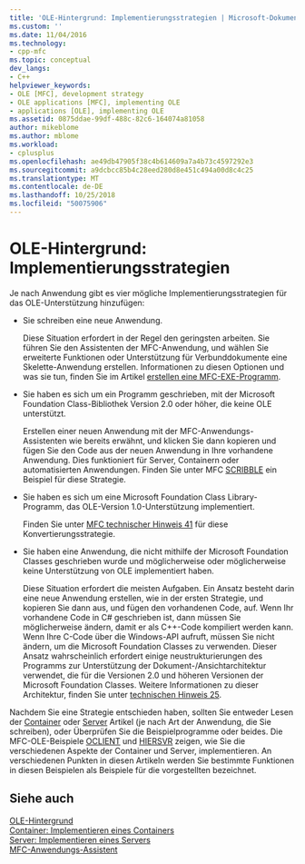 ```yaml
---
title: 'OLE-Hintergrund: Implementierungsstrategien | Microsoft-Dokumentation'
ms.custom: ''
ms.date: 11/04/2016
ms.technology:
- cpp-mfc
ms.topic: conceptual
dev_langs:
- C++
helpviewer_keywords:
- OLE [MFC], development strategy
- OLE applications [MFC], implementing OLE
- applications [OLE], implementing OLE
ms.assetid: 0875ddae-99df-488c-82c6-164074a81058
author: mikeblome
ms.author: mblome
ms.workload:
- cplusplus
ms.openlocfilehash: ae49db47905f38c4b614609a7a4b73c4597292e3
ms.sourcegitcommit: a9dcbcc85b4c28eed280d8e451c494a00d8c4c25
ms.translationtype: MT
ms.contentlocale: de-DE
ms.lasthandoff: 10/25/2018
ms.locfileid: "50075906"
---
```

# <a name="ole-background-implementation-strategies"></a>OLE-Hintergrund: Implementierungsstrategien

Je nach Anwendung gibt es vier mögliche Implementierungsstrategien für das OLE-Unterstützung hinzufügen:

- Sie schreiben eine neue Anwendung.

   Diese Situation erfordert in der Regel den geringsten arbeiten. Sie führen Sie den Assistenten der MFC-Anwendung, und wählen Sie erweiterte Funktionen oder Unterstützung für Verbunddokumente eine Skelette-Anwendung erstellen. Informationen zu diesen Optionen und was sie tun, finden Sie im Artikel [erstellen eine MFC-EXE-Programm](../mfc/reference/mfc-application-wizard.md).

- Sie haben es sich um ein Programm geschrieben, mit der Microsoft Foundation Class-Bibliothek Version 2.0 oder höher, die keine OLE unterstützt.

   Erstellen einer neuen Anwendung mit der MFC-Anwendungs-Assistenten wie bereits erwähnt, und klicken Sie dann kopieren und fügen Sie den Code aus der neuen Anwendung in Ihre vorhandene Anwendung. Dies funktioniert für Server, Containern oder automatisierten Anwendungen. Finden Sie unter MFC [SCRIBBLE](../visual-cpp-samples.md) ein Beispiel für diese Strategie.

- Sie haben es sich um eine Microsoft Foundation Class Library-Programm, das OLE-Version 1.0-Unterstützung implementiert.

   Finden Sie unter [MFC technischer Hinweis 41](../mfc/tn041-mfc-ole1-migration-to-mfc-ole-2.md) für diese Konvertierungsstrategie.

- Sie haben eine Anwendung, die nicht mithilfe der Microsoft Foundation Classes geschrieben wurde und möglicherweise oder möglicherweise keine Unterstützung von OLE implementiert haben.

   Diese Situation erfordert die meisten Aufgaben. Ein Ansatz besteht darin eine neue Anwendung erstellen, wie in der ersten Strategie, und kopieren Sie dann aus, und fügen den vorhandenen Code, auf. Wenn Ihr vorhandene Code in C# geschrieben ist, dann müssen Sie möglicherweise ändern, damit er als C++-Code kompiliert werden kann. Wenn Ihre C-Code über die Windows-API aufruft, müssen Sie nicht ändern, um die Microsoft Foundation Classes zu verwenden. Dieser Ansatz wahrscheinlich erfordert einige neustrukturierungen des Programms zur Unterstützung der Dokument-/Ansichtarchitektur verwendet, die für die Versionen 2.0 und höheren Versionen der Microsoft Foundation Classes. Weitere Informationen zu dieser Architektur, finden Sie unter [technischen Hinweis 25](../mfc/tn025-document-view-and-frame-creation.md).

Nachdem Sie eine Strategie entschieden haben, sollten Sie entweder Lesen der [Container](../mfc/containers.md) oder [Server](../mfc/servers.md) Artikel (je nach Art der Anwendung, die Sie schreiben), oder Überprüfen Sie die Beispielprogramme oder beides. Die MFC-OLE-Beispiele [OCLIENT](../visual-cpp-samples.md) und [HIERSVR](../visual-cpp-samples.md) zeigen, wie Sie die verschiedenen Aspekte der Container und Server, implementieren. An verschiedenen Punkten in diesen Artikeln werden Sie bestimmte Funktionen in diesen Beispielen als Beispiele für die vorgestellten bezeichnet.

## <a name="see-also"></a>Siehe auch

[OLE-Hintergrund](../mfc/ole-background.md)<br/>
[Container: Implementieren eines Containers](../mfc/containers-implementing-a-container.md)<br/>
[Server: Implementieren eines Servers](../mfc/servers-implementing-a-server.md)<br/>
[MFC-Anwendungs-Assistent](../mfc/reference/mfc-application-wizard.md)

